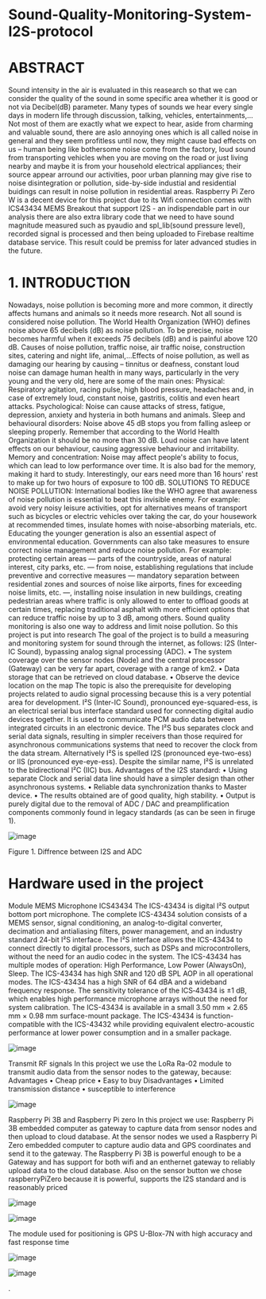 # Sound-Quality-Monitoring-System-I2S-protocol
# ABSTRACT 
Sound intensity in the air is evaluated in this reasearch so that we can consider the quality of the sound in some specific area whether it is good or not via Decibel(dB) parameter. Many types of sounds we hear every single days in modern life through discussion, talking, vehicles, entertainments,... Not most of them are exactly what we expect to hear, aside from charming and valuable sound, there are aslo annoying ones which is all called noise in general and they seem profitless until now, they might cause bad effects on us – human being like bothersome noise come from the factory, loud sound from transporting vehicles when you are moving on the road or just living nearby and maybe it is from your household electrical appliances; their source appear arround our activities, poor urban planning may give rise to noise disintegration or pollution, side-by-side industial and residential buidings can result in noise pollution in residential areas. Raspberry Pi Zero W is a decent device for this project due to its Wifi connection comes with ICS43434 MEMS Breakout that support I2S - an indispendable part in our analysis there are also extra library code that we need to have sound magnitude measured such as pyaudio and spl_lib(sound pressure level), recorded signal is processed and then being uploaded to Firebase realtime database service. This result could be premiss for later advanced studies in the future.
# 1.	INTRODUCTION 
Nowadays, noise pollution is becoming more and more common, it directly affects humans and animals so it needs more research. Not all sound is considered noise pollution. The World Health Organization (WHO) defines noise above 65 decibels (dB) as noise pollution. To be precise, noise becomes harmful when it exceeds 75 decibels (dB) and is painful above 120 dB. Causes of  noise pollution, traffic noise, air traffic noise, construction sites, catering and night life, animal,…Effects of noise pollution, as well as damaging our hearing by causing – tinnitus or deafness, constant loud noise can damage human health in many ways, particularly in the very young and the very old, here are some of the  main ones:
Physical: Respiratory agitation, racing pulse, high blood pressure, headaches and, in case of extremely loud, constant noise, gastritis, colitis and even heart attacks.
Psychological: Noise can cause attacks of stress, fatigue, depression, anxiety and hysteria in both humans and animals.
Sleep and behavioural disorders: Noise above 45 dB stops you from falling asleep or sleeping properly. Remember that according to the World Health Organization it should be no more than 30 dB. Loud noise can have latent effects on our behaviour, causing aggressive behaviour and irritability.
Memory and concentration: Noise may affect people's ability to focus, which can lead to low performance over time. It is also bad for the memory, making it hard to study. Interestingly, our ears need more than 16 hours' rest to make up for two hours of exposure to 100 dB. 
SOLUTIONS TO REDUCE NOISE POLLUTION:
International bodies like the WHO agree that awareness of noise pollution is essential to beat this invisible enemy. For example: avoid very noisy leisure activities, opt for alternatives means of transport such as bicycles or electric vehicles over taking the car, do your housework at recommended times, insulate homes with noise-absorbing materials, etc. Educating the younger generation is also an essential aspect of environmental education.
Governments can also take measures to ensure correct noise management and reduce noise pollution. For example: protecting certain areas — parts of the countryside, areas of natural interest, city parks, etc. — from noise, establishing regulations that include preventive and corrective measures — mandatory separation between residential zones and sources of noise like airports, fines for exceeding noise limits, etc. —, installing noise insulation in new buildings, creating pedestrian areas where traffic is only allowed to enter to offload goods at certain times, replacing traditional asphalt with more efficient options that can reduce traffic noise by up to 3 dB, among others.
Sound quality monitoring is also one way to address and limit noise pollution. So this project is put into research
The goal of the project is to build a measuring and monitoring system for sound through the internet, as follows:
I2S (Inter-IC Sound), bypassing analog signal processing (ADC).
•	The system coverage over the sensor nodes (Node) and the central processor (Gateway) can be very far apart, coverage with a range of km2.
•	Data storage that can be retrieved on cloud database.
•	Observe the device location on the map The topic is also the prerequisite for developing projects related to audio signal processing because this is a very potential area for development.
I²S (Inter-IC Sound), pronounced eye-squared-ess, is an electrical serial bus interface standard used for connecting digital audio devices together. It is used to communicate PCM audio data between integrated circuits in an electronic device. The I²S bus separates clock and serial data signals, resulting in simpler receivers than those required for asynchronous communications systems that need to recover the clock from the data stream. Alternatively I²S is spelled I2S (pronounced eye-two-ess) or IIS (pronounced eye-eye-ess). Despite the similar name, I²S is unrelated to the bidirectional I²C (IIC) bus.
Advantages of the I2S standard: 
•	Using separate Clock and serial data line should have a simpler design than other asynchronous systems. 
•	Reliable data synchronization thanks to Master device.
•	The results obtained are of good quality, high stability. 
•	Output is purely digital due to the removal of ADC / DAC and preamplification components commonly found in legacy standards (as can be seen in firuge 1).

![image](https://github.com/KienNguyen9/Sound-Quality-Monitoring-System-I2S-protocol/assets/136218538/39a54f59-fbe8-4a0d-9860-1951661123f9)

Figure 1. Diffrence between I2S and ADC

# Hardware used in the project
Module MEMS Microphone ICS43434 
The ICS-43434 is digital I²S output bottom port microphone. The complete ICS-43434 solution consists of a MEMS sensor, signal conditioning, an analog-to-digital converter, decimation and antialiasing filters, power management, and an industry standard 24-bit I²S interface. The I²S interface allows the ICS-43434 to connect directly to digital processors, such as DSPs and microcontrollers, without the need for an audio codec in the system. The ICS-43434 has multiple modes of operation: High Performance, Low Power (AlwaysOn), Sleep. The ICS-43434 has high SNR and 120 dB SPL AOP in all operational modes. The ICS-43434 has a high SNR of 64 dBA and a wideband frequency response. The sensitivity tolerance of the ICS‐43434 is ±1 dB, which enables high performance microphone arrays without the need for system calibration. The ICS-43434 is available in a small 3.50 mm × 2.65 mm × 0.98 mm surface-mount package. The ICS-43434 is function-compatible with the ICS-43432 while providing equivalent electro-acoustic performance at lower power consumption and in a smaller package. 

![image](https://github.com/KienNguyen9/Sound-Quality-Monitoring-System-I2S-protocol/assets/136218538/baecf883-4b47-4215-bd25-8870fb1019a6)

Transmit RF signals 
In this project we use the LoRa Ra-02 module to transmit audio data from the sensor nodes to the gateway, because:
Advantages
•	Cheap price
•	Easy to buy 
Disadvantages 
•	Limited transmission distance 
•	susceptible to interference

![image](https://github.com/KienNguyen9/Sound-Quality-Monitoring-System-I2S-protocol/assets/136218538/4f11eb16-31b9-4d59-8286-2d00443ac780)

Raspberry Pi 3B and  Raspberry Pi zero
In this project we use: Raspberry Pi 3B embedded computer as gateway to capture data from sensor nodes and then upload to cloud database. At the sensor nodes we used a Raspberry Pi Zero embedded computer to capture audio data and GPS coordinates and send it to the gateway.
The Raspberry Pi 3B is powerful enough to be a Gateway and has support for both wifi and an enthernet gateway to reliably upload data to the cloud database. Also on the sensor button we chose raspberryPiZero because it is powerful, supports the I2S standard and is reasonably priced


![image](https://github.com/KienNguyen9/Sound-Quality-Monitoring-System-I2S-protocol/assets/136218538/6b3e5e00-aba0-4109-847d-8def4479b0cb)

![image](https://github.com/KienNguyen9/Sound-Quality-Monitoring-System-I2S-protocol/assets/136218538/f07f4dcf-2536-44c5-80dc-8740c5b8d4e9)

The module used for positioning is GPS U-Blox-7N with high accuracy and fast response time 

![image](https://github.com/KienNguyen9/Sound-Quality-Monitoring-System-I2S-protocol/assets/136218538/fb1eeb60-6e46-4331-8631-60e0290390f8)

 ![image](https://github.com/KienNguyen9/Sound-Quality-Monitoring-System-I2S-protocol/assets/136218538/66d9f019-f388-479b-842b-0bc44a6c30f2)

.









